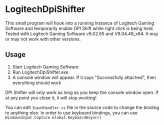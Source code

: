 # LogitechDpiShifter

This small program will hook into a running instance of Logitech Gaming Software and temporarily enable DPI Shift
while right click is being held. Tested with Logitech Gaming Software v9.02.65 and V9.04.49_x64. It may or may not work 
with other versions.

## Usage

1. Start Logitech Gaming Software
2. Run LogitechDpiShifter.exe 
3. A console window will appear. If it says "Successfully attached", then everything should work

DPI Shifter will only work as long as you keep the console window open. If at any point you close it,
it will stop working!

You can edit `InputHandler.cs` file in the source code to change the binding to anything else. 
In order to use keyboard bindings, you can use `WindowsInput.Capture.Global.KeyboardAsync()`

